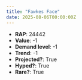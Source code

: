 ```yaml
---
title: "Fawkes Face"
date: 2025-08-06T00:00:00Z
---
```

- **RAP**: 24442
- **Value**: -1
- **Demand level**: -1
- **Trend**: -1
- **Projected?**: True
- **Hyped?**: True
- **Rare?**: True
